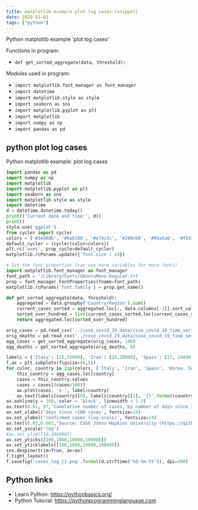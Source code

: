 ```yaml
---
title: matplotlib example plot log cases (snippet)
date: 2020-03-03
tags: ["python"]
---
```

Python matplotlib example 'plot log cases'

Functions in program: 
* `def get_sorted_aggregate(data, threshold):`

Modules used in program: 
* `import matplotlib.font_manager as font_manager`
* `import datetime`
* `import matplotlib.style as style`
* `import seaborn as sns`
* `import matplotlib.pyplot as plt`
* `import matplotlib`
* `import numpy as np`
* `import pandas as pd`

## python plot log cases

Python matplotlib example: plot log cases

```python
import pandas as pd
import numpy as np
import matplotlib
import matplotlib.pyplot as plt
import seaborn as sns
import matplotlib.style as style
import datetime
d = datetime.datetime.today()
print(('Current date and time:', d))
print()
style.use('ggplot')
from cycler import cycler
colors = ['#3498db', '#6ab188', '#e74c3c', '#209cb8', '#95a5a6', '#f541f3', '#abc125', '#ff9d46']
default_cycler = (cycler(color=colors))
plt.rc('axes', prop_cycle=default_cycler)
matplotlib.rcParams.update({'font.size': 14})

# Set the font properties (can use more variables for more fonts)
import matplotlib.font_manager as font_manager
font_path = '/Library/Fonts/UbuntuMono-Regular.ttf'
prop = font_manager.FontProperties(fname=font_path)
matplotlib.rcParams['font.family'] = prop.get_name()

def get_sorted_aggregate(data, threshold):
    aggregated = data.groupby('Country/Region').sum()
    current_cases_sorted = aggregated.loc[:, data.columns[-1]].sort_values(ascending=False)
    sorted_over_hundred = list(current_cases_sorted.loc[current_cases_sorted>threshold].index)
    return aggregated.loc[sorted_over_hundred]

orig_cases = pd.read_csv('../csse_covid_19_data/csse_covid_19_time_series/time_series_19-covid-Confirmed.csv').drop(columns=['Lat', 'Long'])
orig_deaths = pd.read_csv('../csse_covid_19_data/csse_covid_19_time_series/time_series_19-covid-Deaths.csv').drop(columns=['Lat', 'Long'])
agg_cases = get_sorted_aggregate(orig_cases, 100)
agg_deaths = get_sorted_aggregate(orig_deaths, 0)

labels = {'Italy': [25,55000], 'Iran': [24,20000], 'Spain': [17, 24000], 'Korea, South': [26, 12000], 'Germany': [18,3300], 'France': [20,5000], 'US': [15.5,2000], 'Portugal': [11,800]}
f,ax = plt.subplots(figsize=(6,5))
for color, country in zip(colors, ['Italy', 'Iran', 'Spain', 'Korea, South', 'Germany', 'France', 'US', 'Portugal']):
    this_country = agg_cases.loc[country]
    cases = this_country.values
    cases = cases[(cases>100)]
    ax.plot(cases, 'o-', label=country)
    ax.text(labels[country][0], labels[country][1], '{}'.format(country), color=color, ha='center', va='center')
ax.axhline(y = 100, color = 'black', linewidth = 1.3)
ax.text(0.01,.97,'Cumulative number of cases, by number of days since 100th case', fontweight="bold", fontsize=13, ha='left', va='top', transform=f.transFigure)
ax.set_xlabel('days since >100 cases', fontsize=14)
ax.set_ylabel('confirmed cases (log-scale)', fontsize=14)
ax.text(0.01,0.001,'Source: CSSE Johns Hopkins University (https://github.com/CSSEGISandData).\nData updated March {}, 08:00 GMT (commit: a9f182afe873ce7e65d2307fcf91013c23a4556c)'.format(d.day), fontsize=7, ha='left', va='bottom', transform=f.transFigure)
ax.set_yscale('log')
#ax.set_ylim([10,100000])
ax.set_yticks([100,1000,10000,100000])
ax.set_yticklabels([100,1000,10000,100000])
sns.despine(trim=True, ax=ax)
f.tight_layout()
f.savefig('cases_log_{}.png'.format(d.strftime('%d-%m-%Y')), dpi=300)

```

## Python links

- Learn Python: https://pythonbasics.org/
- Python Tutorial: https://pythonprogramminglanguage.com
